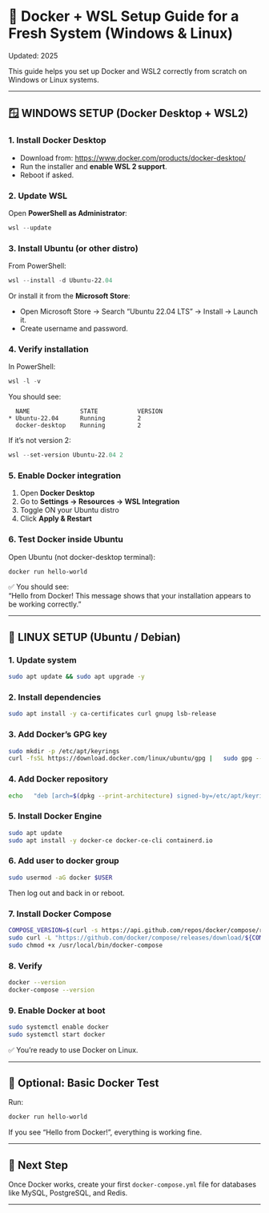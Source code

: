 # 🧩 Docker + WSL Setup Guide for a Fresh System (Windows & Linux)
Updated: 2025

This guide helps you set up Docker and WSL2 correctly from scratch on Windows or Linux systems.

---

## 🪟 WINDOWS SETUP (Docker Desktop + WSL2)

### 1. Install Docker Desktop
- Download from: https://www.docker.com/products/docker-desktop/
- Run the installer and **enable WSL 2 support**.
- Reboot if asked.

### 2. Update WSL
Open **PowerShell as Administrator**:
```powershell
wsl --update
```

### 3. Install Ubuntu (or other distro)
From PowerShell:
```powershell
wsl --install -d Ubuntu-22.04
```

Or install it from the **Microsoft Store**:
- Open Microsoft Store → Search “Ubuntu 22.04 LTS” → Install → Launch it.
- Create username and password.

### 4. Verify installation
In PowerShell:
```powershell
wsl -l -v
```

You should see:
```
  NAME              STATE           VERSION
* Ubuntu-22.04      Running         2
  docker-desktop    Running         2
```

If it’s not version 2:
```powershell
wsl --set-version Ubuntu-22.04 2
```

### 5. Enable Docker integration
1. Open **Docker Desktop**
2. Go to **Settings → Resources → WSL Integration**
3. Toggle ON your Ubuntu distro
4. Click **Apply & Restart**

### 6. Test Docker inside Ubuntu
Open Ubuntu (not docker-desktop terminal):
```bash
docker run hello-world
```

✅ You should see:  
“Hello from Docker! This message shows that your installation appears to be working correctly.”

---

## 🐧 LINUX SETUP (Ubuntu / Debian)

### 1. Update system
```bash
sudo apt update && sudo apt upgrade -y
```

### 2. Install dependencies
```bash
sudo apt install -y ca-certificates curl gnupg lsb-release
```

### 3. Add Docker’s GPG key
```bash
sudo mkdir -p /etc/apt/keyrings
curl -fsSL https://download.docker.com/linux/ubuntu/gpg |   sudo gpg --dearmor -o /etc/apt/keyrings/docker.gpg
```

### 4. Add Docker repository
```bash
echo   "deb [arch=$(dpkg --print-architecture) signed-by=/etc/apt/keyrings/docker.gpg]   https://download.docker.com/linux/ubuntu   $(lsb_release -cs) stable" |   sudo tee /etc/apt/sources.list.d/docker.list > /dev/null
```

### 5. Install Docker Engine
```bash
sudo apt update
sudo apt install -y docker-ce docker-ce-cli containerd.io
```

### 6. Add user to docker group
```bash
sudo usermod -aG docker $USER
```
Then log out and back in or reboot.

### 7. Install Docker Compose
```bash
COMPOSE_VERSION=$(curl -s https://api.github.com/repos/docker/compose/releases/latest | grep '"tag_name":' | sed -E 's/.*"([^"]+)".*/\1/')
sudo curl -L "https://github.com/docker/compose/releases/download/${COMPOSE_VERSION}/docker-compose-$(uname -s)-$(uname -m)" -o /usr/local/bin/docker-compose
sudo chmod +x /usr/local/bin/docker-compose
```

### 8. Verify
```bash
docker --version
docker-compose --version
```

### 9. Enable Docker at boot
```bash
sudo systemctl enable docker
sudo systemctl start docker
```

✅ You’re ready to use Docker on Linux.

---

## 🧱 Optional: Basic Docker Test
Run:
```bash
docker run hello-world
```
If you see “Hello from Docker!”, everything is working fine.

---

## 🧩 Next Step
Once Docker works, create your first `docker-compose.yml` file for databases like MySQL, PostgreSQL, and Redis.

---

